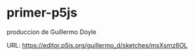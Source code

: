 # primer-p5js

produccion de Guillermo Doyle

URL: https://editor.p5js.org/guillermo_d/sketches/msXsmz6OL

